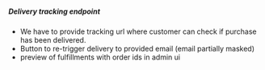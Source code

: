 ##### Delivery tracking endpoint 
- We have to provide tracking url where customer can check if purchase has been delivered.
- Button to re-trigger delivery to provided email (email partially masked)
- preview of fulfillments with order ids in admin ui
